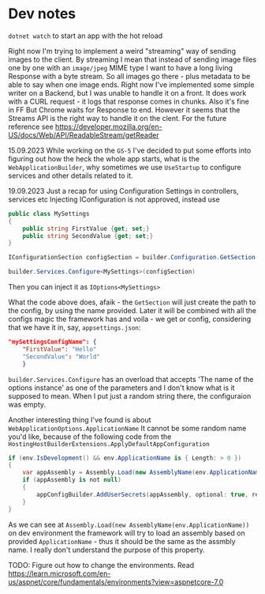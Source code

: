 # Dev notes

`dotnet watch` to start an app with the hot reload

Right now I'm trying to implement a weird "streaming" way of sending images to the client.
By streaming I mean that instead of sending image files one by one with an `image/jpeg` MIME type
I want to have a long living Response with a byte stream. So all images go there - plus metadata to be
able to say when one image ends.
Right now I've implemented some simple writer on a Backend, but I was unable to handle it on a front.
It does work with a CURL request - it logs that response comes in chunks.
Also it's fine in FF
But Chrome waits for Response to end.
However it seems that the Streams API is the right way to handle it on the clent.
For the future reference see https://developer.mozilla.org/en-US/docs/Web/API/ReadableStream/getReader

15.09.2023
While working on the `GS-5` I've decided to put some efforts into figuring out how the heck the whole app starts,
what is the `WebApplicationBuilder`, why sometimes we use `UseStartup` to configure services and other details related to it.

19.09.2023
Just a recap for using Configuration Settings in controllers, services etc
Injecting IConfiguration is not approved, instead use

```csharp
public class MySettings
{
    public string FirstValue {get; set;}
    public string SecondValue {get; set;}
}

IConfigurationSection configSection = builder.Configuration.GetSection("mySettingsConfigName");

builder.Services.Configure<MySettings>(configSection)
```

Then you can inject it as `IOptions<MySettings>`

What the code above does, afaik - the `GetSection` will just create the path to the config, by using the name provided.
Later it will be combined with all the configs magic the framework has and voila - we get or config, considering that 
we have it in, say, `appsettings.json`:

```json
"mySettingsConfigName": {
    "FirstValue": "Hello"
    "SecondValue": "World"
    }
```

`builder.Services.Configure` has an overload that accepts 'The name of the options instance' as one of the parameters and I don't know
what is it supposed to mean. When I put just a random string there, the configuraion was empty.

Another interesting thing I've found is about `WebApplicationOptions.ApplicationName`
It cannot be some random name you'd like, because of the following code from the `HostingHostBuilderExtensions.ApplyDefaultAppConfiguration`

```csharp
if (env.IsDevelopment() && env.ApplicationName is { Length: > 0 })
{
    var appAssembly = Assembly.Load(new AssemblyName(env.ApplicationName));
    if (appAssembly is not null)
    {
        appConfigBuilder.AddUserSecrets(appAssembly, optional: true, reloadOnChange: reloadOnChange);
    }
}
```

As we can see at `Assembly.Load(new AssemblyName(env.ApplicationName))` on dev environment the framework will try 
to load an assembly based on provided `ApplicationName` - thus it should be the same as the assmbly name.
I really don't understand the purpose of this property.

TODO: Figure out how to change the environments. Read https://learn.microsoft.com/en-us/aspnet/core/fundamentals/environments?view=aspnetcore-7.0